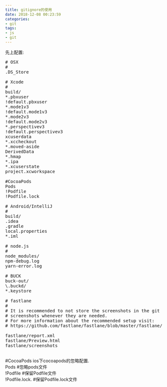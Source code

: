 ```yaml
---
title: gitignore的使用
date: 2018-12-08 00:23:59
categories:
- git
tags: 
- js
- git
---
```


先上配置:  
<pre>
# OSX
#
.DS_Store

# Xcode
#
build/
*.pbxuser
!default.pbxuser
*.mode1v3
!default.mode1v3
*.mode2v3
!default.mode2v3
*.perspectivev3
!default.perspectivev3
xcuserdata
*.xccheckout
*.moved-aside
DerivedData
*.hmap
*.ipa
*.xcuserstate
project.xcworkspace

#CocoaPods
Pods
!Podfile
!Podfile.lock

# Android/IntelliJ
#
build/
.idea
.gradle
local.properties
*.iml

# node.js
#
node_modules/
npm-debug.log
yarn-error.log

# BUCK
buck-out/
\.buckd/
*.keystore

# fastlane
#
# It is recommended to not store the screenshots in the git repo. Instead, use fastlane to re-generate the
# screenshots whenever they are needed.
# For more information about the recommended setup visit:
# https://github.com/fastlane/fastlane/blob/master/fastlane/docs/Gitignore.md

fastlane/report.xml
fastlane/Preview.html
fastlane/screenshots

</pre>

#CocoaPods ios下cocoapods的忽略配置.  
Pods            #忽略pods文件  
!Podfile        #保留Podfile文件  
!Podfile.lock.  #保留Podfile.lock文件  